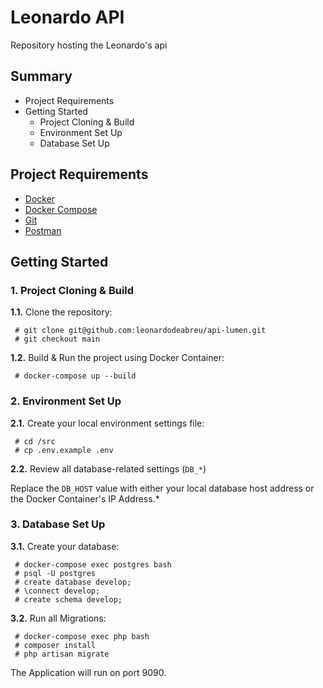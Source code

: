 # Leonardo API

Repository hosting the Leonardo's api

## Summary

- Project Requirements
- Getting Started
  - Project Cloning & Build
  - Environment Set Up
  - Database Set Up

## Project Requirements

- [Docker](https://www.docker.com/get-started)
- [Docker Compose](https://docs.docker.com/compose/gettingstarted)
- [Git](https://git-scm.com/downloads)
- [Postman](https://www.getpostman.com/apps)

## Getting Started
### 1. Project Cloning & Build
  **1.1.** Clone the repository:

  ```
   # git clone git@github.com:leonardodeabreu/api-lumen.git
   # git checkout main
  ```

  **1.2.** Build & Run the project using Docker Container:

  ```
   # docker-compose up --build
  ```

### 2. Environment Set Up
  **2.1.** Create your local environment settings file:

  ```
   # cd /src
   # cp .env.example .env
  ```

  **2.2.** Review all database-related settings (`DB_*`)

  Replace the `DB_HOST` value with either your local database host address or the Docker Container's IP Address.*

### 3. Database Set Up
**3.1.** Create your database:

  ```
   # docker-compose exec postgres bash
   # psql -U postgres
   # create database develop;
   # \connect develop;
   # create schema develop;
  ```

**3.2.** Run all Migrations:

  ```
   # docker-compose exec php bash
   # composer install
   # php artisan migrate
  ```

The Application will run on port 9090.
